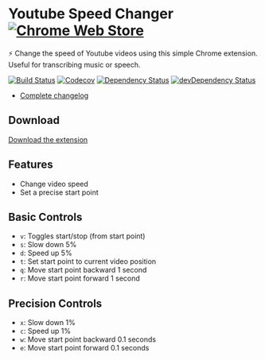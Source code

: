 # Youtube Speed Changer [![Chrome Web Store](https://img.shields.io/chrome-web-store/v/lpdejbagojlmdllknjdoonhkieeecpch.svg?maxAge=60)](https://chrome.google.com/webstore/detail/youtube-speed-changer/lpdejbagojlmdllknjdoonhkieeecpch)

⚡ Change the speed of Youtube videos using this simple Chrome extension. Useful for transcribing music or speech.

[![Build Status](http://img.shields.io/travis/adriancarriger/youtube-speed-changer/master.svg?maxAge=60)](https://travis-ci.org/adriancarriger/youtube-speed-changer)
[![Codecov](https://img.shields.io/codecov/c/github/adriancarriger/youtube-speed-changer/master.svg?maxAge=60)](https://codecov.io/gh/adriancarriger/youtube-speed-changer)
[![Dependency Status](https://img.shields.io/david/adriancarriger/youtube-speed-changer/master.svg?maxAge=60)](https://david-dm.org/adriancarriger/youtube-speed-changer)
[![devDependency Status](https://img.shields.io/david/dev/adriancarriger/youtube-speed-changer/master.svg?maxAge=60)](https://david-dm.org/adriancarriger/youtube-speed-changer?type=dev)

- [Complete changelog](https://github.com/adriancarriger/youtube-speed-changer/blob/master/CHANGELOG.md)

## Download

[Download the extension](https://chrome.google.com/webstore/detail/youtube-speed-changer/lpdejbagojlmdllknjdoonhkieeecpch)

## Features

- Change video speed
- Set a precise start point

## Basic Controls

- `v`: Toggles start/stop (from start point)
- `s`: Slow down 5%
- `d`: Speed up 5%
- `t`: Set start point to current video position
- `q`: Move start point backward 1 second
- `r`: Move start point forward 1 second

## Precision Controls

- `x`: Slow down 1%
- `c`: Speed up 1%
- `w`: Move start point backward 0.1 seconds
- `e`: Move start point forward 0.1 seconds
